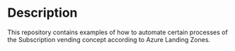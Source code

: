 # Description
This repository contains examples of how to automate certain processes of the Subscription vending concept according to Azure Landing Zones.